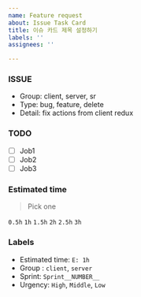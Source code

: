 ```yaml
---
name: Feature request
about: Issue Task Card
title: 이슈 카드 제목 설정하기
labels: ''
assignees: ''

---
```


### ISSUE
- Group: client, server, sr
- Type: bug, feature, delete
- Detail: fix actions from client redux

### TODO
- [ ] Job1
- [ ] Job2
- [ ] Job3

### Estimated time
> Pick one

`0.5h`
`1h`
`1.5h`
`2h`
`2.5h`
`3h`

### Labels
- Estimated time: `E: 1h`
- Group : `client`, `server`
- Sprint: `Sprint__NUMBER__`
- Urgency: `High`, `Middle`, `Low`
